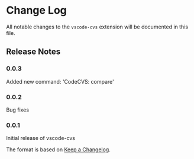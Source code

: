 # Change Log

All notable changes to the `vscode-cvs` extension will be documented in this file.

## Release Notes

### 0.0.3

Added new command: 'CodeCVS: compare'

### 0.0.2

Bug fixes

### 0.0.1

Initial release of vscode-cvs

The format is based on [Keep a Changelog](http://keepachangelog.com/).